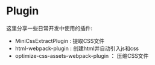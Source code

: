 # Plugin

这里分享一些日常开发中使用的插件:

- MiniCssExtractPlugin : 提取CSS文件
- html-webpack-plugin : 创建html并自动引入js和css
- optimize-css-assets-webpack-plugin ： 压缩CSS文件

